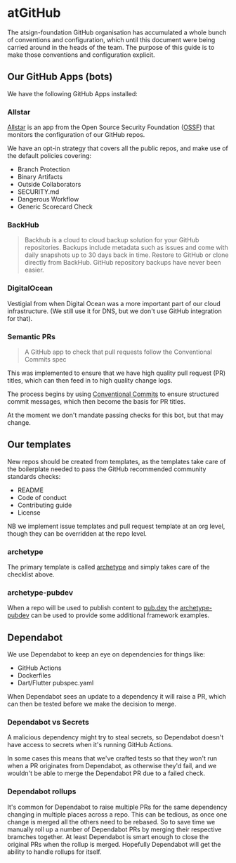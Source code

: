 # atGitHub

The atsign-foundation GitHub organisation has accumulated a whole bunch
of conventions and configuration, which until this document were being
carried around in the heads of the team. The purpose of this guide is
to make those conventions and configuration explicit.

## Our GitHub Apps (bots)

We have the following GitHub Apps installed:

### Allstar

[Allstar](https://github.com/ossf/allstar) is an app from the Open
Source Security Foundation ([OSSF](https://openssf.org/)) that monitors
the configuration of our GitHub repos.

We have an opt-in strategy that covers all the public repos, and make use of
the default policies covering:

* Branch Protection
* Binary Artifacts
* Outside Collaborators
* SECURITY.md
* Dangerous Workflow
* Generic Scorecard Check

### BackHub

> Backhub is a cloud to cloud backup solution for your GitHub repositories.
Backups include metadata such as issues and come with daily snapshots up to
30 days back in time. Restore to GitHub or clone directly from BackHub.
GitHub repository backups have never been easier.

### DigitalOcean

Vestigial from when Digital Ocean was a more important part of our cloud
infrastructure. (We still use it for DNS, but we don't use GitHub integration
for that).

### Semantic PRs

> A GitHub app to check that pull requests follow the Conventional Commits spec

This was implemented to ensure that we have high quality pull request (PR)
titles, which can then feed in to high quality change logs.

The process begins by using
[Conventional Commits](https://www.conventionalcommits.org/en/v1.0.0/)
to ensure structured commit messages, which then become the basis for PR
titles.

At the moment we don't mandate passing checks for this bot, but that may
change.

## Our templates

New repos should be created from templates, as the templates take care of
the boilerplate needed to pass the GitHub recommended community standards
checks:

* README
* Code of conduct
* Contributing guide
* License

NB we implement issue templates and pull request template at an org
level, though they can be overridden at the repo level.

### archetype

The primary template is called
[archetype](https://github.com/atsign-foundation/archetype) and simply
takes care of the checklist above.

### archetype-pubdev

When a repo will be used to publish content to [pub.dev](https://pub.dev)
the [archetype-pubdev](https://github.com/atsign-foundation/archetype-pubdev)
can be used to provide some additional framework examples.

## Dependabot

We use Dependabot to keep an eye on dependencies for things like:

* GitHub Actions
* Dockerfiles
* Dart/Flutter pubspec.yaml

When Dependabot sees an update to a dependency it will raise a PR, which
can then be tested before we make the decision to merge.

### Dependabot vs Secrets

A malicious dependency might try to steal secrets, so Dependabot doesn't have
access to secrets when it's running GitHub Actions.

In some cases this means that we've crafted tests so that they won't run
when a PR originates from Dependabot, as otherwise they'd fail, and we
wouldn't be able to merge the Dependabot PR due to a failed check.

### Dependabot rollups

It's common for Dependabot to raise multiple PRs for the same dependency
changing in multiple places across a repo. This can be tedious, as once
one change is merged all the others need to be rebased. So to save time
we manually roll up a number of Dependabot PRs by merging their respective
bramches together. At least Dependabot is smart enough to close the
original PRs when the rollup is merged. Hopefully Dependabot will get the
ability to handle rollups for itself.

